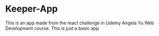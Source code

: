# Keeper-App
This is an app made from the react challenge in Udemy Angela Yu Web Development course.
This is just a basic app
